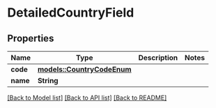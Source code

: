 # DetailedCountryField

## Properties

Name | Type | Description | Notes
------------ | ------------- | ------------- | -------------
**code** | [**models::CountryCodeEnum**](CountryCodeEnum.md) |  | 
**name** | **String** |  | 

[[Back to Model list]](../README.md#documentation-for-models) [[Back to API list]](../README.md#documentation-for-api-endpoints) [[Back to README]](../README.md)


